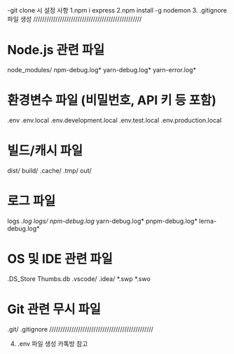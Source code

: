 -git clone 시 설정 사항
1.npm i express
2.npm install -g nodemon
3. .gitignore 파일 생성
/////////////////////////////////////////////////
# Node.js 관련 파일
node_modules/
npm-debug.log*
yarn-debug.log*
yarn-error.log*

# 환경변수 파일 (비밀번호, API 키 등 포함)
.env
.env.local
.env.development.local
.env.test.local
.env.production.local

# 빌드/캐시 파일
dist/
build/
.cache/
.tmp/
out/

# 로그 파일
logs
*.log
logs/
npm-debug.log*
yarn-debug.log*
pnpm-debug.log*
lerna-debug.log*

# OS 및 IDE 관련 파일
.DS_Store
Thumbs.db
.vscode/
.idea/
*.swp
*.swo

# Git 관련 무시 파일
.git/
.gitignore
///////////////////////////////////////////////

4. .env 파일 생성
카톡방 참고
